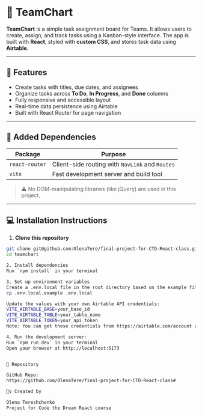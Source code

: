 
# 🧩 TeamChart

**TeamChart** is a simple task assignment board for Teams. It allows users to create, assign, and track tasks using a Kanban-style interface. The app is built with **React**, styled with **custom CSS**, and stores task data using **Airtable**.

---

## 🚀 Features

- Create tasks with titles, due dates, and assignees
- Organize tasks across **To Do**, **In Progress**, and **Done** columns
- Fully responsive and accessible layout
- Real-time data persistence using Airtable
- Built with React Router for page navigation

---

## 🔧 Added Dependencies

| Package           | Purpose                             |
|-------------------|-------------------------------------|
| `react-router` | Client-side routing with `NavLink` and `Routes` |
| `vite`            | Fast development server and build tool |

> ⚠️ No DOM-manipulating libraries (like jQuery) are used in this project.

---

## 💻 Installation Instructions

1. **Clone this repository**

```bash
git clone git@github.com:OlenaTere/final-project-for-CTD-React-class.git 
cd teamchart

2. Install dependencies
Run `npm install` in your terminal

3. Set up environment variables
Create a .env.local file in the root directory based on the example file:
cp .env.local.example .env.local

Update the values with your own Airtable API credentials:
VITE_AIRTABLE_BASE=your_base_id
VITE_AIRTABLE_TABLE=your_table_name
VITE_AIRTABLE_TOKEN=your_api_token
Note: You can get these credentials from https://airtable.com/account and by creating a base/table for tasks.

4. Run the development server:
Run `npm run dev` in your terminal
Open your browser at http://localhost:5173


🔗 Repository

GitHub Repo:
https://github.com/OlenaTere/final-project-for-CTD-React-class#

🙋‍♀️ Created by

Olena Tereshchenko
Project for Code the Dream React course